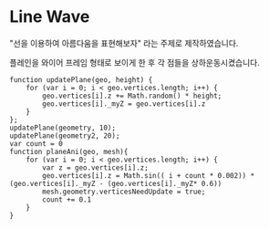 # Line Wave

"선을 이용하여 아름다움을 표현해보자" 라는 주제로 제작하였습니다.

플레인을 와이어 프레임 형태로 보이게 한 후 각 점들을 상하운동시켰습니다.

	function updatePlane(geo, height) {
        for (var i = 0; i < geo.vertices.length; i++) {
            geo.vertices[i].z += Math.random() * height;
            geo.vertices[i]._myZ = geo.vertices[i].z
		}
    };
    updatePlane(geometry, 10);
    updatePlane(geometry2, 20);
    var count = 0
    function planeAni(geo, mesh){
        for (var i = 0; i < geo.vertices.length; i++) {
            var z = geo.vertices[i].z;
            geo.vertices[i].z = Math.sin(( i + count * 0.002)) * (geo.vertices[i]._myZ - (geo.vertices[i]._myZ* 0.6))
            mesh.geometry.verticesNeedUpdate = true;
            count += 0.1
        }
    }


